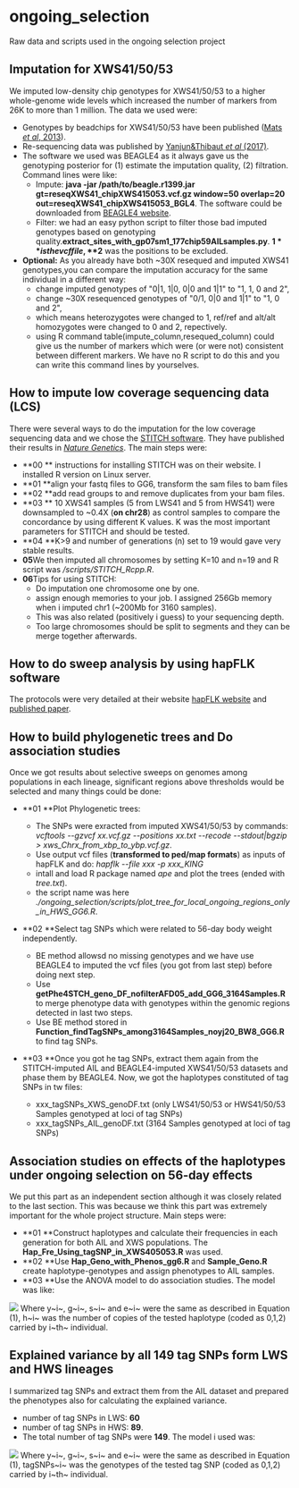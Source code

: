 # ongoing_selection
Raw data and scripts used in the ongoing selection project
## Imputation for XWS41/50/53
We imputed low-density chip genotypes for XWS41/50/53 to a higher whole-genome wide levels which increased the number of markers from 26K to more than 1 million. The data we used were:

  * Genotypes by beadchips for XWS41/50/53 have been published ([Mats *et al*, 2013](https://www.g3journal.org/content/3/12/2305.short)).
  * Re-sequencing data was published by [Yanjun&Thibaut *et al* (2017)](https://gsejournal.biomedcentral.com/articles/10.1186/s12711-019-0487-1).
  * The software we used was BEAGLE4 as it always gave us the genotyping posterior for (1) estimate the imputation quality, (2) filtration. Command lines were like:
    - Impute: **java -jar /path/to/beagle.r1399.jar gt=reseqXWS41_chipXWS415053.vcf.gz window=50 overlap=20 out=reseqXWS41_chipXWS415053_BGL4**. The software could be downloaded from [BEAGLE4 website](https://faculty.washington.edu/browning/beagle/b4_0.html).
    - Filter: we had an easy python script to filter those bad imputed genotypes based on genotyping quality.**extract_sites_with_gp07sm1_177chip59AILsamples.py**. **$1** is the vcf file, **$2** was the positions to be excluded.
  * **Optional:** As you already have both ~30X resequed and imputed XWS41 genotypes,you can compare the imputation accuracy for the same individual in a different way:
    - change imputed genotypes of "0|1, 1|0, 0|0 and 1|1" to "1, 1, 0 and 2",
    - change ~30X resequenced genotypes of "0/1,  0|0 and 1|1" to "1, 0 and 2",
    - which means heterozygotes were changed to 1, ref/ref and alt/alt homozygotes were changed to 0 and 2, repectively.
    - using R command table(impute_column,resequed_column) could give us the number of markers which were (or were not) consistent between different markers. We have no R script to do this and you can write this command lines by yourselves.

## How to impute low coverage sequencing data (LCS)
There were several ways to do the imputation for the low coverage sequencing data and we chose the [STITCH software](https://github.com/rwdavies/STITCH). They have published their results in [*Nature Genetics*](https://www.nature.com/articles/ng.3594). The main steps were:
  * **00 ** instructions for installing STITCH was on their website. I installed R version on Linux server.
  * **01 **align your fastq files to GG6, transform the sam files to bam files
  * **02 **add read groups to and remove duplicates from your bam files.
  * **03 ** 10 XWS41 samples (5 from LWS41 and 5 from HWS41) were downsampled to ~0.4X (**on chr28**) as control samples to compare the concordance by using different K values. K was the most important parameters for STITCH and should be tested.
  * **04 **K>9 and number of generations (n) set to 19 would gave very stable results.
  * **05**We then imputed all chromosomes by setting K=10 and n=19 and R script was */scripts/STITCH_Rcpp.R*.
  * **06**Tips for using STITCH:
    - Do imputation one chromosome one by one.
    - assign enough memories to your job. I assigned 256Gb memory when i imputed chr1 (~200Mb for 3160 samples).
    - This was also related (positively i guess) to your sequencing depth.
    - Too large chromosomes should be split to segments and they can be merge together afterwards.

## How to do sweep analysis by using hapFLK software
The protocols were very detailed at their website [hapFLK website](https://forge-dga.jouy.inra.fr/projects/hapflk) and [published paper](https://www.genetics.org/content/193/3/929.abstract).

## How to build phylogenetic trees and Do association studies
Once we got results about selective sweeps on genomes among populations in each lineage, significant regions above thresholds would be selected and many things could be done:
  * **01 **Plot Phylogenetic trees:
    - The SNPs were exracted from imputed XWS41/50/53 by commands: *vcftools --gzvcf xx.vcf.gz --positions xx.txt --recode --stdout|bgzip > xws_Chrx_from_xbp_to_ybp.vcf.gz*.
    - Use output vcf files (**transformed to ped/map formats**) as inputs of hapFLK and do: *hapflk --file xxx -p xxx_KING*
    - intall and load R package named *ape* and plot the trees (ended with *tree.txt*).
    - the script name was here *./ongoing_selection/scripts/plot_tree_for_local_ongoing_regions_only_in_HWS_GG6.R*.
  
  * **02 **Select tag SNPs which were related to 56-day body weight independently.
    - BE method allowsd no missing genotypes and we have use BEAGLE4 to imputed the vcf files (you got from last step) before doing next step.
    - Use **getPhe4STCH_geno_DF_nofilterAFD05_add_GG6_3164Samples.R** to merge phenotype data with genotypes within the genomic regions detected in last two steps.
    - Use BE method stored in **Function_findTagSNPs_among3164Samples_noyj20_BW8_GG6.R** to find tag SNPs.
  
  * **03 **Once you got he tag SNPs, extract them again from the STITCH-imputed AIL and BEAGLE4-imputed XWS41/50/53 datasets and phase them by BEAGLE4. Now, we got the haplotypes constituted of tag SNPs in tw files:
    - xxx_tagSNPs_XWS_genoDF.txt (only LWS41/50/53 or HWS41/50/53 Samples genotyped at loci of tag SNPs)
    - xxx_tagSNPs_AIL_genoDF.txt (3164 Samples genotyped at loci of tag SNPs)
  
## Association studies on effects of the haplotypes under ongoing selection on 56-day effects
We put this part as an independent section although it was closely related to the last section. This was because we think this part was extremely important for the whole project structure. Main steps were:
 
 * **01 **Construct haplotypes and calculate their frequencies in each generation for both AIL and XWS populations. The **Hap_Fre_Using_tagSNP_in_XWS405053.R** was used.
 * **02 **Use **Hap_Geno_with_Phenos_gg6.R** and **Sample_Geno.R** create haplotype-genotypes and assign phenotypes to AIL samples.
 * **03 **Use the ANOVA model to do association studies. The model was like:
  <img src="https://render.githubusercontent.com/render/math?math=y = u %2B sex %2B gender %2B haplotypes %2B e ">
 Where y~i~, g~i~, s~i~ and e~i~ were the same as described in Equation (1), h~i~ was the number of copies of the tested haplotype (coded as 0,1,2) carried by i~th~ individual.

## Explained variance by all 149 tag SNPs form LWS and HWS lineages
I summarized tag SNPs and extract them from the AIL dataset and prepared the phenotypes also for calculating the explained variance.
 * number of tag SNPs in LWS: **60**
 * number of tag SNPs in HWS: **89**. 
 * The total number of tag SNPs were **149**. The model i used was:
 <img src="https://render.githubusercontent.com/render/math?math=y = u %2B sex %2B gender %2B tagSNPs %2B e ">
 Where y~i~, g~i~, s~i~ and e~i~ were the same as described in Equation (1), tagSNPs~i~ was the genotypes of the tested tag SNP (coded as 0,1,2) carried by i~th~ individual.

    
    
    
    
